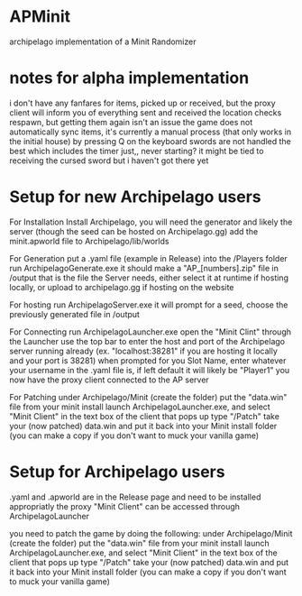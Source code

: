 # APMinit
archipelago implementation of a Minit Randomizer

# notes for alpha implementation
i don't have any fanfares for items, picked up or received, but the proxy client will inform you of everything sent and received
the location checks respawn, but getting them again isn't an issue
the game does not automatically sync items, it's currently a manual process (that only works in the initial house) by pressing Q on the keyboard
swords are not handled the best which includes the timer just,, never starting? it might be tied to receiving the cursed sword but i haven't got there yet

# Setup for new Archipelago users

For Installation
Install Archipelago, you will need the generator and likely the server (though the seed can be hosted on Archipelago.gg)
add the minit.apworld file to Archipelago/lib/worlds

For Generation
put a .yaml file (example in Release) into the /Players folder
run ArchipelagoGenerate.exe
it should make a "AP_[numbers].zip" file in /output
that is the file the Server needs, either select it at runtime if hosting locally, or upload to archipelago.gg if hosting on the website

For hosting
run ArchipelagoServer.exe
it will prompt for a seed, choose the previously generated file in /output

For Connecting
run ArchipelagoLauncher.exe
open the "Minit Clint" through the Launcher
use the top bar to enter the host and port of the Archipelago server running already (ex. "localhost:38281" if you are hosting it locally and your port is 38281) 
when prompted for you Slot Name, enter whatever your username in the .yaml file is, if left default it will likely be "Player1"
you now have the proxy client connected to the AP server

For Patching
under Archipelago/Minit (create the folder) put the "data.win" file from your minit install
launch ArchipelagoLauncher.exe, and select "Minit Client"
in the text box of the client that pops up type "/Patch"
take your (now patched) data.win and put it back into your Minit install folder (you can make a copy if you don't want to muck your vanilla game)

# Setup for Archipelago users

.yaml and .apworld are in the Release page and need to be installed appropriatly 
the proxy "Minit Client" can be accessed through ArchipelagoLauncher

you need to patch the game by doing the following:
under Archipelago/Minit (create the folder) put the "data.win" file from your minit install
launch ArchipelagoLauncher.exe, and select "Minit Client"
in the text box of the client that pops up type "/Patch"
take your (now patched) data.win and put it back into your Minit install folder (you can make a copy if you don't want to muck your vanilla game)

